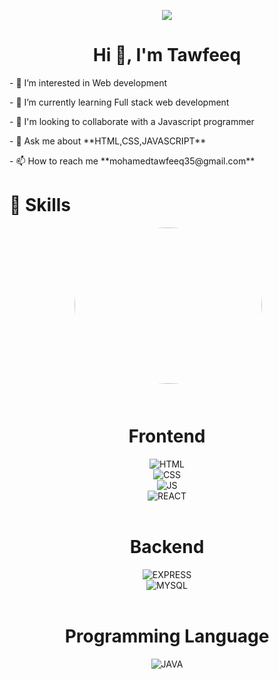 <p align="center"><img src="https://cdn.dribbble.com/users/1292677/screenshots/6139167/avento_still_2x.gif?compress=1&resize=800x300" /></p>
<h1 align="center">Hi 👋, I'm Tawfeeq</h1>
<p >- 👀 I’m interested in Web development</p>
<p>- 🌱 I’m currently learning Full stack web development</p>
<p>- 💞️ I'm looking to collaborate with a Javascript programmer</p>
<p>- 💬 Ask me about **HTML,CSS,JAVASCRIPT**</p>
<p>- 📫 How to reach me **mohamedtawfeeq35@gmail.com**</p>
<h1>🚀 Skills</h1>
<div style="display:flex; justify-content:center; align-items:center; flex-direction:column">
  <img align="right" width="300" height="250" src="https://cdn.dribbble.com/users/1162077/screenshots/3848914/programmer.gif" style="border-radius:50%"/>
  
  <p >
  <h1>Frontend</h1>
  <img src="https://img.shields.io/badge/HTML5-E34F26?style=for-the-badge&logo=html5&logoColor=white" alt="HTML"/>
<img src="https://img.shields.io/badge/CSS3-1572B6?style=for-the-badge&logo=css3&logoColor=white" alt="CSS"/>
<img src="https://img.shields.io/badge/JavaScript-323330?style=for-the-badge&logo=javascript&logoColor=F7DF1E" alt="JS"/>
<img src="https://img.shields.io/badge/React-20232A?style=for-the-badge&logo=react&logoColor=61DAFB" alt="REACT"/><br/>
<h1>Backend</h1>
<img src="https://img.shields.io/badge/Express.js-404D59?style=for-the-badge" alt="EXPRESS"/>
<img src="https://img.shields.io/badge/MySQL-00000F?style=for-the-badge&logo=mysql&logoColor=white" alt="MYSQL"/><br/>
<h1>Programming Language</h1>
<img src="https://img.shields.io/badge/Java-ED8B00?style=for-the-badge&logo=openjdk&logoColor=white" alt="JAVA"/><br/>
  </p>
</div>
